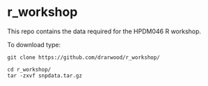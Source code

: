 # r_workshop

This repo contains the data required for the HPDM046 R workshop.  

To download type:

```
git clone https://github.com/drarwood/r_workshop/

cd r_workshop/
tar -zxvf snpdata.tar.gz
```
